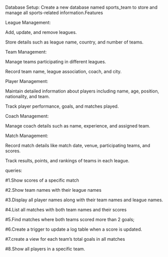 Database Setup:
Create a new database named sports_team to store and manage all sports-related information.Features   

League Management:

Add, update, and remove leagues.

Store details such as league name, country, and number of teams.

Team Management:

Manage teams participating in different leagues.

Record team name, league association, coach, and city.

Player Management:

Maintain detailed information about players including name, age, position, nationality, and team.

Track player performance, goals, and matches played.

Coach Management:

Manage coach details such as name, experience, and assigned team.

Match Management:

Record match details like match date, venue, participating teams, and scores.

Track results, points, and rankings of teams in each league. 

queries:

 #1.Show scores of a specific match


#2.Show team names with their league names


#3.Display all player names along with their team names and league names.


#4.List all matches with both team names and their scores


#5.Find matches where both teams scored more than 2 goals;


#6.Create a trigger to update a log table when a score is updated.


#7.create a view for each team’s total goals in all matches

#8.Show all players in a specific team.
